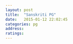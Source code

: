 ```yaml
---
layout: post
title:  "Sanskriti PG"
date:   2015-01-12 22:02:45
categories: pg
address: 
ratings:
---
```

